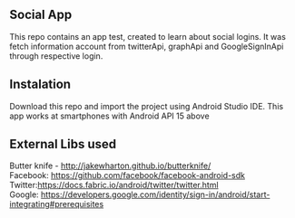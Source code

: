 ## Social App
This repo contains an app test, created to learn about social logins. It was fetch information account from twitterApi, graphApi and GoogleSignInApi through respective login.

## Instalation 
Download this repo and import the project using Android Studio IDE. This app works at smartphones with Android API 15 above

## External Libs used
Butter knife  - http://jakewharton.github.io/butterknife/<br /> Facebook: https://github.com/facebook/facebook-android-sdk<br /> Twitter:https://docs.fabric.io/android/twitter/twitter.html<br /> Google: https://developers.google.com/identity/sign-in/android/start-integrating#prerequisites
